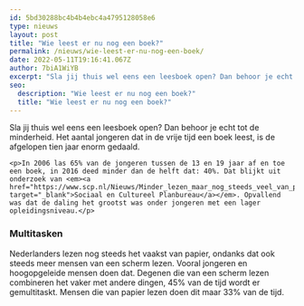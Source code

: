 ```yaml
---
id: 5bd30288bc4b4b4ebc4a4795128058e6
type: nieuws
layout: post
title: "Wie leest er nu nog een boek?"
permalink: /nieuws/wie-leest-er-nu-nog-een-boek/
date: 2022-05-11T19:16:41.067Z
author: 7biA1WiYB
excerpt: "Sla jij thuis wel eens een leesboek open? Dan behoor je echt tot de minderheid. Het aantal jongeren dat in de vrije tijd een boek leest, is de afgelopen tien jaar enorm gedaald.  "
seo:
  description: "Wie leest er nu nog een boek?"
  title: "Wie leest er nu nog een boek?"
---
```

Sla jij thuis wel eens een leesboek open? Dan behoor je echt tot de minderheid. Het aantal jongeren dat in de vrije tijd een boek leest, is de afgelopen tien jaar enorm gedaald.  

    <p>In 2006 las 65% van de jongeren tussen de 13 en 19 jaar af en toe een boek, in 2016 deed minder dan de helft dat: 40%. Dat blijkt uit onderzoek van <em><a href="https://www.scp.nl/Nieuws/Minder_lezen_maar_nog_steeds_veel_van_papier" target="_blank">Sociaal en Cultureel Planbureau</a></em>. Opvallend was dat de daling het grootst was onder jongeren met een lager opleidingsniveau.</p>
<h3>Multitasken</h3>
<p>Nederlanders lezen nog steeds het vaakst van papier, ondanks dat ook steeds meer mensen van een scherm lezen. Vooral jongeren en hoogopgeleide mensen doen dat. Degenen die van een scherm lezen combineren het vaker met andere dingen, 45% van de tijd wordt er gemultitaskt. Mensen die van papier lezen doen dit maar 33% van de tijd.</p>  

